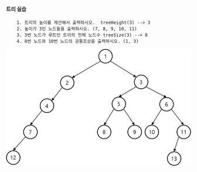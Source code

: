 #### 트리 실습

```
    1. 트리의 높이를 계산해서 출력하시오.  treeHeight(3) --> 3
    2. 높이가 3인 노드들을 출력하시오. (7, 8, 9, 10, 11)
    3. 3번 노드가 루트인 트리의 전체 노드수 treeSize(3) --> 8
    4. 8번 노드와 10번 노드의 공통조상을 출력하시오. (1, 3)
``` 

![tee](tree.jpg)